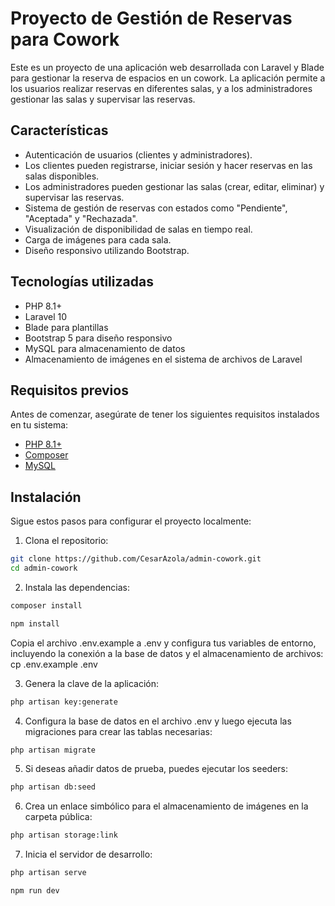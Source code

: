 # Proyecto de Gestión de Reservas para Cowork

Este es un proyecto de una aplicación web desarrollada con Laravel y Blade para gestionar la reserva de espacios en un cowork. La aplicación permite a los usuarios realizar reservas en diferentes salas, y a los administradores gestionar las salas y supervisar las reservas. 

## Características

- Autenticación de usuarios (clientes y administradores).
- Los clientes pueden registrarse, iniciar sesión y hacer reservas en las salas disponibles.
- Los administradores pueden gestionar las salas (crear, editar, eliminar) y supervisar las reservas.
- Sistema de gestión de reservas con estados como "Pendiente", "Aceptada" y "Rechazada".
- Visualización de disponibilidad de salas en tiempo real.
- Carga de imágenes para cada sala.
- Diseño responsivo utilizando Bootstrap.

## Tecnologías utilizadas

- PHP 8.1+
- Laravel 10
- Blade para plantillas
- Bootstrap 5 para diseño responsivo
- MySQL para almacenamiento de datos
- Almacenamiento de imágenes en el sistema de archivos de Laravel

## Requisitos previos

Antes de comenzar, asegúrate de tener los siguientes requisitos instalados en tu sistema:

- [PHP 8.1+](https://www.php.net/downloads.php)
- [Composer](https://getcomposer.org/)
- [MySQL](https://dev.mysql.com/downloads/)

## Instalación

Sigue estos pasos para configurar el proyecto localmente:

1. Clona el repositorio:
```bash
git clone https://github.com/CesarAzola/admin-cowork.git
cd admin-cowork
```
2. Instala las dependencias:
```bash 
composer install
```
```bash 
npm install
```
Copia el archivo .env.example a .env y configura tus variables de entorno, incluyendo la conexión a la base de datos y el almacenamiento de archivos:
cp .env.example .env

3. Genera la clave de la aplicación:
```bash 
php artisan key:generate
```
4. Configura la base de datos en el archivo .env y luego ejecuta las migraciones para crear las tablas necesarias:

```bash
php artisan migrate
```
5. Si deseas añadir datos de prueba, puedes ejecutar los seeders:
```bash
php artisan db:seed
```
6. Crea un enlace simbólico para el almacenamiento de imágenes en la carpeta pública:
```bash
php artisan storage:link
```
7. Inicia el servidor de desarrollo:
```bash
php artisan serve
```
```bash
npm run dev
```

